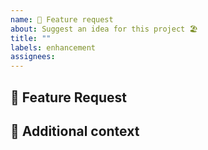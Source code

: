 ```yaml
---
name: 🚀 Feature request
about: Suggest an idea for this project 🏖
title: ""
labels: enhancement
assignees:
---
```


## 🚀 Feature Request

<!-- A clear and concise description of the feature proposal. -->

## 📎 Additional context

<!-- Add any other context or screenshots about the feature request here. -->